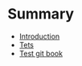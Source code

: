 # Summary

* [Introduction](README.md)
* [Tets](docs/01_LoginKit/00_Getting_Started/IOS.md)
* [Test git book](test-git-book.md)

